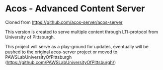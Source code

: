 # ﻿Acos - Advanced Content Server

Cloned from https://github.com/acos-server/acos-server

This version is created to serve multiple content through LTI-protocol from University of Pittsburgh. 

This project will serve as a play-ground for updates, eventually will be pushed to the original acos-server project or moved to PAWSLabUniversityOfPittsburgh (https://github.com/PAWSLabUniversityOfPittsburgh/)